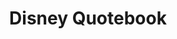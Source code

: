 ---
layout: work-template
meta: meta description here
next-piece: /piece4
prev-piece: /piece2
title: Disney Quotebook
type: Print
description: The objective was to experiment with type in order to create a themed book of quotes. The book was created to showcase various disney stories in a fun way. I experimented with type through creating typographic imagery on the left side of each page. Within that image, a synopsis of the film was placed to go with the quotation on the right sided pages. Die cuts were used on the right in order to create contrast and meaning in the quote to further create interest in the books design.
img1: book-1.jpg
img2: packaging-project-3.jpg
img3: book-2.jpg
---